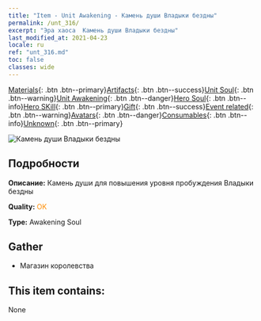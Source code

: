```yaml
---
title: "Item - Unit Awakening - Камень души Владыки бездны"
permalink: /unt_316/
excerpt: "Эра хаоса  Камень души Владыки бездны"
last_modified_at: 2021-04-23
locale: ru
ref: "unt_316.md"
toc: false
classes: wide
---
```

 [Materials](/ItemsRU/){: .btn .btn--primary}[Artifacts](/ItemsRU/Artifacts/){: .btn .btn--success}[Unit Soul](/ItemsRU/UnitSoul/){: .btn .btn--warning}[Unit Awakening](/ItemsRU/UnitAwakening/){: .btn .btn--danger}[Hero Soul](/ItemsRU/HeroSoul/){: .btn .btn--info}[Hero SKill](/ItemsRU/HeroSkill/){: .btn .btn--primary}[Gift](/ItemsRU/Gift/){: .btn .btn--success}[Event related](/ItemsRU/Events/){: .btn .btn--warning}[Avatars](/ItemsRU/Avatars/){: .btn .btn--danger}[Consumables](/ItemsRU/Consumables/){: .btn .btn--info}[Unknown](/ItemsRU/Unknown/){: .btn .btn--primary}

 ![Камень души Владыки бездны](/images/u/tia_diyulingzhu.jpg)

## Подробности
 **Описание:** Камень души для повышения уровня пробуждения Владыки бездны

 **Quality:** <span style="color: #FF8C00">OK</span>

 **Type:** Awakening Soul

## Gather

*    Магазин королевства 

## This item contains:

  None

